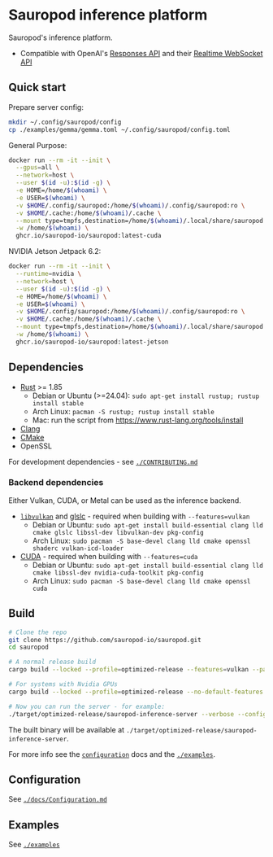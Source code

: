 # Sauropod inference platform

Sauropod's inference platform.

- Compatible with OpenAI's [Responses API](/home/steph/sauropod-io/sauropod-oss/README.md) and their [Realtime WebSocket API](https://platform.openai.com/docs/guides/realtime)

## Quick start

Prepare server config:
```bash
mkdir ~/.config/sauropod/config
cp ./examples/gemma/gemma.toml ~/.config/sauropod/config.toml
```

General Purpose:
```bash
docker run --rm -it --init \
  --gpus=all \
  --network=host \
  --user $(id -u):$(id -g) \
  -e HOME=/home/$(whoami) \
  -e USER=$(whoami) \
  -v $HOME/.config/sauropod:/home/$(whoami)/.config/sauropod:ro \
  -v $HOME/.cache:/home/$(whoami)/.cache \
  --mount type=tmpfs,destination=/home/$(whoami)/.local/share/sauropod \
  -w /home/$(whoami) \
  ghcr.io/sauropod-io/sauropod:latest-cuda
```

NVIDIA Jetson Jetpack 6.2:
```bash
docker run --rm -it --init \
  --runtime=nvidia \
  --network=host \
  --user $(id -u):$(id -g) \
  -e HOME=/home/$(whoami) \
  -e USER=$(whoami) \
  -v $HOME/.config/sauropod:/home/$(whoami)/.config/sauropod:ro \
  -v $HOME/.cache:/home/$(whoami)/.cache \
  --mount type=tmpfs,destination=/home/$(whoami)/.local/share/sauropod \
  -w /home/$(whoami) \
  ghcr.io/sauropod-io/sauropod:latest-jetson
```

## Dependencies

- [Rust](https://www.rust-lang.org/tools/install) >= 1.85
  - Debian or Ubuntu (>=24.04): `sudo apt-get install rustup; rustup install stable`
  - Arch Linux: `pacman -S rustup; rustup install stable`
  - Mac: run the script from https://www.rust-lang.org/tools/install
- [Clang](https://clang.llvm.org/)
- [CMake](https://cmake.org/)
- OpenSSL

For development dependencies - see [`./CONTRIBUTING.md`](./CONTRIBUTING.md)

### Backend dependencies

Either Vulkan, CUDA, or Metal can be used as the inference backend.

- [`libvulkan`](https://www.vulkan.org/) and [glslc](https://github.com/google/shaderc/tree/main/glslc) - required when building with `--features=vulkan`
  - Debian or Ubuntu: `sudo apt-get install build-essential clang lld cmake glslc libssl-dev libvulkan-dev pkg-config`
  - Arch Linux: `sudo pacman -S base-devel clang lld cmake openssl shaderc vulkan-icd-loader`
- [CUDA](https://docs.nvidia.com/cuda/cuda-toolkit-release-notes/index.html) - required when building with `--features=cuda`
  - Debian or Ubuntu: `sudo apt-get install build-essential clang lld cmake libssl-dev nvidia-cuda-toolkit pkg-config`
  - Arch Linux: `sudo pacman -S base-devel clang lld cmake openssl cuda`

## Build

```bash
# Clone the repo
git clone https://github.com/sauropod-io/sauropod.git
cd sauropod

# A normal release build
cargo build --locked --profile=optimized-release --features=vulkan --package=sauropod-inference-server

# For systems with Nvidia GPUs
cargo build --locked --profile=optimized-release --no-default-features --features=cuda --package=sauropod-inference-server

# Now you can run the server - for example:
./target/optimized-release/sauropod-inference-server --verbose --config-file examples/gemma.toml
```

The built binary will be available at `./target/optimized-release/sauropod-inference-server`.

For more info see the [`configuration`](./docs/Configuration.md) docs and the [`./examples`](./examples).

## Configuration

See [`./docs/Configuration.md`](./docs/Configuration.md)

## Examples

See [`./examples`](./examples)
